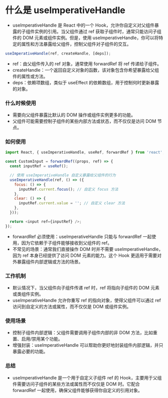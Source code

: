 # 什么是 useImperativeHandle

- useImperativeHandle 是 React 中的一个 Hook，允许你自定义对父组件暴露的子组件实例的引用。当父组件通过 ref 获取子组件时，通常只能访问子组件的 DOM 元素或组件实例。但是，使用 useImperativeHandle，你可以将特定的属性和方法暴露给父组件，控制父组件对子组件的交互。

```js
useImperativeHandle(ref, createHandle, [deps]);
```

- ref：由父组件传入的 ref 对象，通常使用 forwardRef 将 ref 传递给子组件。
- createHandle：一个返回自定义对象的函数，该对象包含你希望暴露给父组件的属性或方法。
- deps：依赖项数组，类似于 useEffect 的依赖数组，用于控制何时更新暴露的对象。

### 什么时候使用

- 需要向父组件暴露比默认的 DOM 操作或组件实例更多的功能。
- 父组件可能需要控制子组件的某些内部方法或状态，而不仅仅是访问 DOM 节点。

### 如何使用

```js
import React, { useImperativeHandle, useRef, forwardRef } from 'react';

const CustomInput = forwardRef((props, ref) => {
  const inputRef = useRef();

  // 使用 useImperativeHandle 自定义暴露给父组件的行为
  useImperativeHandle(ref, () => ({
    focus: () => {
      inputRef.current.focus(); // 自定义 focus 方法
    },
    clear: () => {
      inputRef.current.value = ''; // 自定义 clear 方法
    },
  }));

  return <input ref={inputRef} />;
});
```

- forwardRef 必须使用：useImperativeHandle 只能与 forwardRef 一起使用，因为它依赖于子组件能够接收到父组件的 ref。
- 不常见的场景：通常我们直接操作 DOM 时并不需要 useImperativeHandle，因为 ref 本身已经提供了访问 DOM 元素的能力。这个 Hook 更适用于需要对外暴露组件内部逻辑或方法的场景。

### 工作机制

- 默认情况下，当父组件向子组件传递 ref 时，ref 将指向子组件的 DOM 元素或类组件实例。
- useImperativeHandle 允许你重写 ref 的指向对象，使得父组件可以通过 ref 访问到自定义的方法或属性，而不仅仅是 DOM 或组件实例。

### 使用场景

- 控制子组件内部逻辑：父组件需要调用子组件内部的非 DOM 方法，比如重置、启用/禁用某个功能。
- 增强封装：useImperativeHandle 可以帮助你更好地封装组件内部逻辑，并只暴露必要的功能。

### 总结

- useImperativeHandle 是一个用于自定义子组件 ref 的 Hook，主要用于父组件需要访问子组件的某些方法或属性而不仅仅是 DOM 时。它配合 forwardRef 一起使用，确保父组件能够获得你自定义的引用对象。
